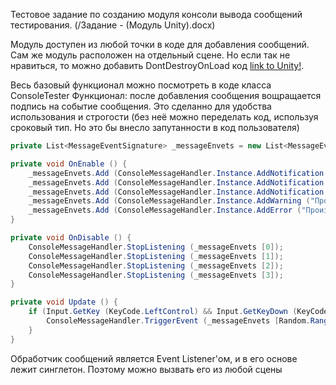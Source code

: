 Тестовое задание по созданию модуля консоли вывода сообщений тестирования.
(/Задание - (Модуль Unity).docx)

Модуль доступен из любой точки в коде для добавления сообщений.
Сам же модуль расположен на отдельный сцене.
Но если так не нравиться, то можно добавить DontDestroyOnLoad код [link to Unity!](https://docs.unity3d.com/ScriptReference/Object.DontDestroyOnLoad.html).

Весь базовый функционал можно посмотреть в коде класса ConsoleTester
Функционал: после добавления сообщения вощращается подпись на событие сообщения.
Это сделанно для удобства использования и строгости (без неё можно переделать код, используя сроковый тип. Но это бы внесло запутанности в код пользователя)
```C#
private List<MessageEventSignature> _messageEnvets = new List<MessageEventSignature> ();

private void OnEnable () {
	_messageEnvets.Add (ConsoleMessageHandler.Instance.AddNotification ("Заслонка закрыта"));
	_messageEnvets.Add (ConsoleMessageHandler.Instance.AddNotification ("Заслонка открыта"));
	_messageEnvets.Add (ConsoleMessageHandler.Instance.AddNotification ("Эта запись не логируется", log: false));
	_messageEnvets.Add (ConsoleMessageHandler.Instance.AddWarning ("Проверьте положение заслонки"));
	_messageEnvets.Add (ConsoleMessageHandler.Instance.AddError ("Произошла остановка имитатора впускного коллектора"));
}

private void OnDisable () {
	ConsoleMessageHandler.StopListening (_messageEnvets [0]);
	ConsoleMessageHandler.StopListening (_messageEnvets [1]);
	ConsoleMessageHandler.StopListening (_messageEnvets [2]);
	ConsoleMessageHandler.StopListening (_messageEnvets [3]);
}

private void Update () {
	if (Input.GetKey (KeyCode.LeftControl) && Input.GetKeyDown (KeyCode.Space)) {
		ConsoleMessageHandler.TriggerEvent (_messageEnvets [Random.Range (0, _messageEnvets.Count)]);
	}
}
```

Обработчик сообщений является Event Listener'ом, и в его основе лежит синглетон. Поэтому можно вызвать его из любой сцены

